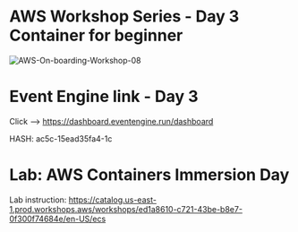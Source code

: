 # AWS Workshop Series - Day 3 Container for beginner

![AWS-On-boarding-Workshop-08](https://user-images.githubusercontent.com/58282807/190568040-1e9da003-58c6-4940-8cb4-2b750d6b2f2e.jpg)

# Event Engine link - Day 3
Click --> https://dashboard.eventengine.run/dashboard

HASH: ac5c-15ead35fa4-1c

# Lab: AWS Containers Immersion Day
Lab instruction: https://catalog.us-east-1.prod.workshops.aws/workshops/ed1a8610-c721-43be-b8e7-0f300f74684e/en-US/ecs
